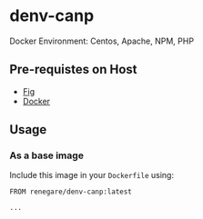 # denv-canp

Docker Environment: Centos, Apache, NPM, PHP

## Pre-requistes on Host

* [Fig](http://www.fig.sh/install.html)
* [Docker](https://docs.docker.com/installation/#installation)

## Usage

### As a base image

Include this image in your ```Dockerfile``` using:

```
FROM renegare/denv-canp:latest

...

```
